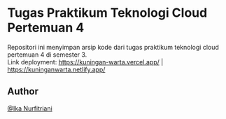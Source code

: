 # Tugas Praktikum Teknologi Cloud Pertemuan 4
Repositori ini menyimpan arsip kode dari tugas praktikum teknologi cloud pertemuan 4 di semester 3. <br>
Link deployment: https://kuningan-warta.vercel.app/ | https://kuninganwarta.netlify.app/

## Author
[@Ika Nurfitriani](https://github.com/ikanurfitriani)
